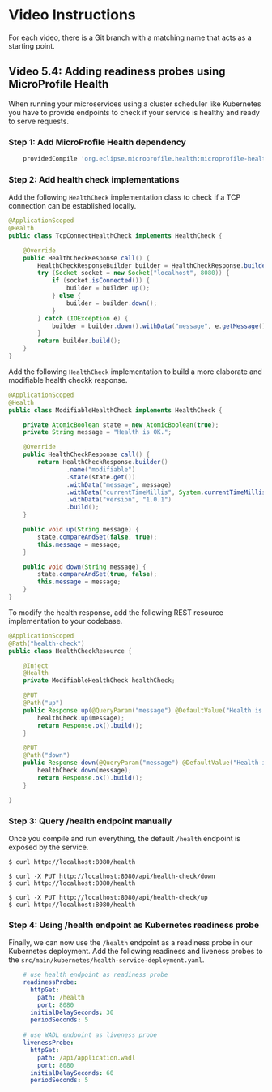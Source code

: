 # Video Instructions

For each video, there is a Git branch with a matching name that acts as a
starting point.

## Video 5.4: Adding readiness probes using MicroProfile Health

When running your microservices using a cluster scheduler like Kubernetes you have to provide endpoints
to check if your service is healthy and ready to serve requests.

### Step 1: Add MicroProfile Health dependency

```groovy
    providedCompile 'org.eclipse.microprofile.health:microprofile-health-api:1.0'
```

### Step 2: Add health check implementations

Add the following `HealthCheck` implementation class to check if a TCP connection can be
established locally.

```java
@ApplicationScoped
@Health
public class TcpConnectHealthCheck implements HealthCheck {

    @Override
    public HealthCheckResponse call() {
        HealthCheckResponseBuilder builder = HealthCheckResponse.builder().name("tcp");
        try (Socket socket = new Socket("localhost", 8080)) {
            if (socket.isConnected()) {
                builder = builder.up();
            } else {
                builder = builder.down();
            }
        } catch (IOException e) {
            builder = builder.down().withData("message", e.getMessage());
        }
        return builder.build();
    }
}
```

Add the following `HealthCheck` implementation to build a more elaborate and modifiable health
checkk response. 

```java
@ApplicationScoped
@Health
public class ModifiableHealthCheck implements HealthCheck {

    private AtomicBoolean state = new AtomicBoolean(true);
    private String message = "Health is OK.";

    @Override
    public HealthCheckResponse call() {
        return HealthCheckResponse.builder()
                .name("modifiable")
                .state(state.get())
                .withData("message", message)
                .withData("currentTimeMillis", System.currentTimeMillis())
                .withData("version", "1.0.1")
                .build();
    }

    public void up(String message) {
        state.compareAndSet(false, true);
        this.message = message;
    }

    public void down(String message) {
        state.compareAndSet(true, false);
        this.message = message;
    }
}
```

To modify the health response, add the following REST resource implementation to your codebase.

```java
@ApplicationScoped
@Path("health-check")
public class HealthCheckResource {

    @Inject
    @Health
    private ModifiableHealthCheck healthCheck;

    @PUT
    @Path("up")
    public Response up(@QueryParam("message") @DefaultValue("Health is OK.") String message) {
        healthCheck.up(message);
        return Response.ok().build();
    }

    @PUT
    @Path("down")
    public Response down(@QueryParam("message") @DefaultValue("Health is NOK.") String message) {
        healthCheck.down(message);
        return Response.ok().build();
    }

}
```

### Step 3: Query /health endpoint manually

Once you compile and run everything, the default `/health` endpoint is exposed by the service.

```
$ curl http://localhost:8080/health

$ curl -X PUT http://localhost:8080/api/health-check/down
$ curl http://localhost:8080/health

$ curl -X PUT http://localhost:8080/api/health-check/up
$ curl http://localhost:8080/health
``` 


### Step 4: Using /health endpoint as Kubernetes readiness probe

Finally, we can now use the `/health` endpoint as a readiness probe in our Kubernetes deployment.
Add the following readiness and liveness probes to the `src/main/kubernetes/health-service-deployment.yaml`. 

```yaml
    # use health endpoint as readiness probe
    readinessProbe:
      httpGet:
        path: /health
        port: 8080
      initialDelaySeconds: 30
      periodSeconds: 5
      
    # use WADL endpoint as liveness probe
    livenessProbe:
      httpGet:
        path: /api/application.wadl
        port: 8080
      initialDelaySeconds: 60
      periodSeconds: 5
```
